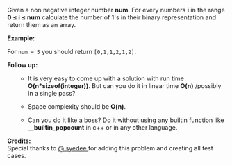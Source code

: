 
Given a non negative integer number **num**. For every numbers **i** in the range **0 &le; i &le; num** calculate the number of 1's in their binary representation and return them as an array.



**Example:**</br>
For `num = 5` you should return `[0,1,1,2,1,2]`.



**Follow up:**
<ul>
- It is very easy to come up with a solution with run time **O(n*sizeof(integer))**. But can you do it in linear time **O(n)** /possibly in a single pass?
- Space complexity should be **O(n)**.
- Can you do it like a boss? Do it without using any builtin function like **__builtin_popcount**  in c++ or in any other language.
</ul>


**Credits:**<br />Special thanks to [@ syedee ](https://leetcode.com/discuss/user/syedee) for adding this problem and creating all test cases.
